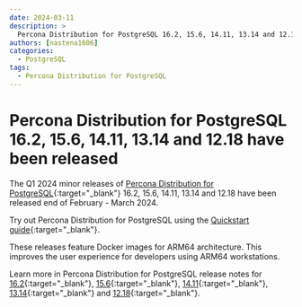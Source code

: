 ```yaml
---
date: 2024-03-11
description: >
  Percona Distribution for PostgreSQL 16.2, 15.6, 14.11, 13.14 and 12.18 have been released.
authors: [nastena1606]
categories:
  - PostgreSQL
tags:
  - Percona Distribution for PostgreSQL
---
```


# Percona Distribution for PostgreSQL 16.2, 15.6, 14.11, 13.14 and 12.18 have been released

<!-- more -->

The Q1 2024 minor releases of [Percona Distribution for PostgreSQL](https://docs.percona.com/postgresql/16/index.html){:target="_blank"} 16.2, 15.6, 14.11, 13.14 and 12.18 have been released end of February - March 2024.

Try out Percona Distribution for PostgreSQL using the [Quickstart guide](https://docs.percona.com/postgresql/16/installing.html){:target="_blank"}. 

These releases feature Docker images for ARM64 architecture. This improves the user experience for developers using ARM64 workstations.

Learn more in Percona Distribution for PostgreSQL release notes for [16.2](https://docs.percona.com/postgresql/16/release-notes-v16.2.html){:target="_blank"}, [15.6](https://docs.percona.com/postgresql/15/release-notes-v15.6.html){:target="_blank"}, [14.11](https://docs.percona.com/postgresql/14/release-notes-v14.11.html){:target="_blank"}, [13.14](https://docs.percona.com/postgresql/13/release-notes-v13.14.html){:target="_blank"} and [12.18](https://docs.percona.com/postgresql/12/release-notes-v12.18.html){:target="_blank"}.

